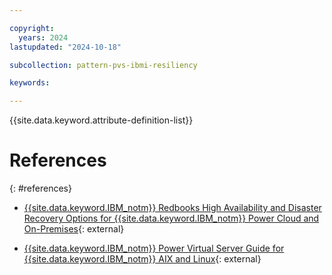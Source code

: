```yaml
---

copyright:
  years: 2024
lastupdated: "2024-10-18"

subcollection: pattern-pvs-ibmi-resiliency

keywords:

---
```


{{site.data.keyword.attribute-definition-list}}

# References
{: #references}

- [{{site.data.keyword.IBM_notm}} Redbooks High Availability and Disaster Recovery Options for {{site.data.keyword.IBM_notm}} Power Cloud and On-Premises](https://www.redbooks.ibm.com/redpapers/pdfs/redp5656.pdf){: external}

- [{{site.data.keyword.IBM_notm}} Power Virtual Server Guide for {{site.data.keyword.IBM_notm}} AIX and Linux](https://www.redbooks.ibm.com/redbooks/pdfs/sg248512.pdf){: external}
